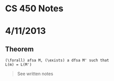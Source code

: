 # CS 450 Notes
# 4/11/2013

## Theorem

```
(\forall) afsa M, (\exists) a dfsa M' such that
L(m) = L(M')
```

> See written notes
